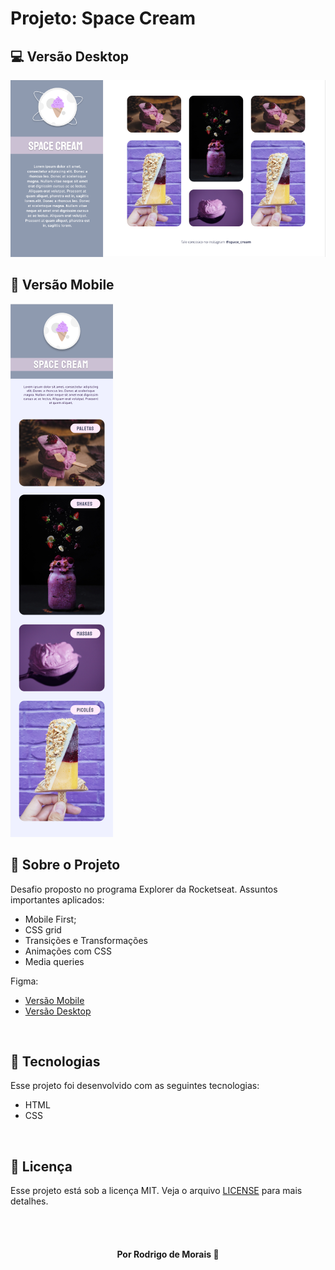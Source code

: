 #  Projeto: Space Cream

## 💻 Versão Desktop

<img src="images/space-cream-desktop.png">

<br>

## 📲 Versão Mobile

<img src="images/space-cream-mobile.png">

<br>

## 📌 Sobre o Projeto

Desafio proposto no programa Explorer da Rocketseat.
Assuntos importantes aplicados: 
  
  * Mobile First;
  * CSS grid
  * Transições e Transformações
  * Animações com CSS
  * Media queries

Figma: 
  * [Versão Mobile](https://www.figma.com/file/mtnc6YFkI3n6E8crLfc07S/Stage-03---Mobile-First-(Copy))
  * [Versão Desktop](https://www.figma.com/file/dPhkxdyPmwvaGNcEcNM5Wk/Stage-03---Grid-com-anima%C3%A7%C3%B5es-(Copy))

<br>

## 📌 Tecnologias 

Esse projeto foi desenvolvido com as seguintes tecnologias:

* HTML
* CSS

<br>

## 📝 Licença

Esse projeto está sob a licença MIT. Veja o arquivo [LICENSE](LICENSE) para mais detalhes.

<br>
<br>

<h4 align="center">
    Por Rodrigo de Morais 🚀
</h4>